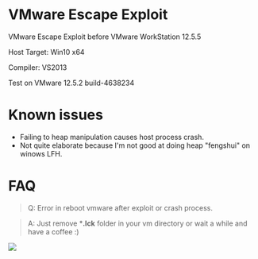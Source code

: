 # VMware Escape Exploit

VMware Escape Exploit before VMware WorkStation 12.5.5

Host Target: Win10 x64

Compiler: VS2013 

Test on VMware 12.5.2 build-4638234

# Known issues

* Failing to heap manipulation causes host process crash.
* Not quite elaborate because I'm not good at doing heap "fengshui" on winows LFH.

# FAQ

> Q: Error in reboot vmware after exploit or crash process.

> A: Just remove ***.lck** folder in your vm directory or wait a while and have a coffee :)

![](https://raw.githubusercontent.com/unamer/vmware_escape/master/exp.gif)
